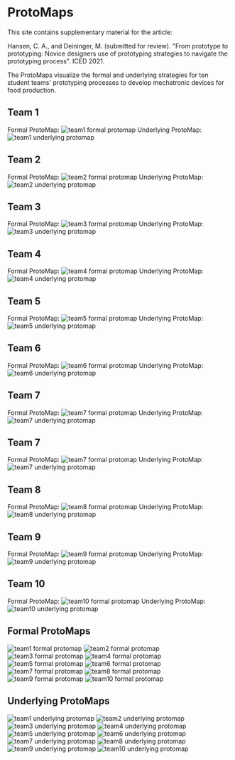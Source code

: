 # ProtoMaps

This site contains supplementary material for the article:

Hansen, C. A., and Deininger, M. (submitted for review). "From prototype to prototyping: Novice designers use of prototyping strategies to navigate the prototyping process". ICED 2021.

The ProtoMaps visualize the formal and underlying strategies for ten student teams' prototyping processes to develop mechatronic devices for food production.

## Team 1
Formal ProtoMap:
![team1 formal protomap](prototypingplanner.github.io/protomaps/team1_formal.png)
Underlying ProtoMap:
![team1 underlying protomap](prototypingplanner.github.io/protomaps/team1_under.png)

## Team 2
Formal ProtoMap:
![team2 formal protomap](prototypingplanner.github.io/protomaps/team2_formal.png)
Underlying ProtoMap:
![team2 underlying protomap](prototypingplanner.github.io/protomaps/team2_under.png)

## Team 3
Formal ProtoMap:
![team3 formal protomap](prototypingplanner.github.io/protomaps/team3_formal.png)
Underlying ProtoMap:
![team3 underlying protomap](prototypingplanner.github.io/protomaps/team3_under.png)

## Team 4
Formal ProtoMap:
![team4 formal protomap](prototypingplanner.github.io/protomaps/team4_formal.png)
Underlying ProtoMap:
![team4 underlying protomap](prototypingplanner.github.io/protomaps/team4_under.png)

## Team 5
Formal ProtoMap:
![team5 formal protomap](prototypingplanner.github.io/protomaps/team5_formal.png)
Underlying ProtoMap:
![team5 underlying protomap](prototypingplanner.github.io/protomaps/team5_under.png)

## Team 6
Formal ProtoMap:
![team6 formal protomap](prototypingplanner.github.io/protomaps/team6_formal.png)
Underlying ProtoMap:
![team6 underlying protomap](prototypingplanner.github.io/protomaps/team6_under.png)

## Team 7
Formal ProtoMap:
![team7 formal protomap](prototypingplanner.github.io/protomaps/team7_formal.png)
Underlying ProtoMap:
![team7 underlying protomap](prototypingplanner.github.io/protomaps/team7_under.png)

## Team 7
Formal ProtoMap:
![team7 formal protomap](prototypingplanner.github.io/protomaps/team7_formal.png)
Underlying ProtoMap:
![team7 underlying protomap](prototypingplanner.github.io/protomaps/team7_under.png)

## Team 8
Formal ProtoMap:
![team8 formal protomap](prototypingplanner.github.io/protomaps/team8_formal.png)
Underlying ProtoMap:
![team8 underlying protomap](prototypingplanner.github.io/protomaps/team8_under.png)

## Team 9
Formal ProtoMap:
![team9 formal protomap](prototypingplanner.github.io/protomaps/team9_formal.png)
Underlying ProtoMap:
![team9 underlying protomap](prototypingplanner.github.io/protomaps/team9_under.png)

## Team 10
Formal ProtoMap:
![team10 formal protomap](prototypingplanner.github.io/protomaps/team10_formal.png)
Underlying ProtoMap:
![team10 underlying protomap](prototypingplanner.github.io/protomaps/team10_under.png)


## Formal ProtoMaps
![team1 formal protomap](prototypingplanner.github.io/protomaps/team1_formal.png)
![team2 formal protomap](prototypingplanner.github.io/protomaps/team2_formal.png)
![team3 formal protomap](prototypingplanner.github.io/protomaps/team3_formal.png)
![team4 formal protomap](prototypingplanner.github.io/protomaps/team4_formal.png)
![team5 formal protomap](prototypingplanner.github.io/protomaps/team5_formal.png)
![team6 formal protomap](prototypingplanner.github.io/protomaps/team6_formal.png)
![team7 formal protomap](prototypingplanner.github.io/protomaps/team7_formal.png)
![team8 formal protomap](prototypingplanner.github.io/protomaps/team8_formal.png)
![team9 formal protomap](prototypingplanner.github.io/protomaps/team9_formal.png)
![team10 formal protomap](prototypingplanner.github.io/protomaps/team10_formal.png)

## Underlying ProtoMaps
![team1 underlying protomap](prototypingplanner.github.io/protomaps/team1_under.png)
![team2 underlying protomap](prototypingplanner.github.io/protomaps/team2_under.png)
![team3 underlying protomap](prototypingplanner.github.io/protomaps/team3_under.png)
![team4 underlying protomap](prototypingplanner.github.io/protomaps/team4_under.png)
![team5 underlying protomap](prototypingplanner.github.io/protomaps/team5_under.png)
![team6 underlying protomap](prototypingplanner.github.io/protomaps/team6_under.png)
![team7 underlying protomap](prototypingplanner.github.io/protomaps/team7_under.png)
![team8 underlying protomap](prototypingplanner.github.io/protomaps/team8_under.png)
![team9 underlying protomap](prototypingplanner.github.io/protomaps/team9_under.png)
![team10 underlying protomap](prototypingplanner.github.io/protomaps/team10_under.png)

